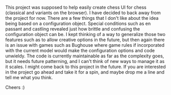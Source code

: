 This project was supposed to help easily create chess UI for chess (classical and variants on the browser). I have decided to back away from the project for now.
There are a few things that I don't like about the idea being based on a configuration object. Special conditions such as en passant and castling revealed
just how brittle and confusing the configuration object can be. I kept thinking of a way to generalize those two features such as to allow creative options in 
the future, but then again there is an issue with games such as Bughouse where game rules if incorporated with the current model would make the configuration
options and code unwieldy. The code is currently maintainable as far as the complexity goes, but it needs future patterning, and I can't think of new ways to manage it as it scales.
I might come back to this project in the future. If you are interested in the project go ahead and take it for a spin, and maybe drop me a line and tell me what you think.

Cheers :)
